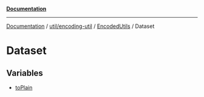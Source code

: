 [**Documentation**](../../../../../../index.md)

***

[Documentation](../../../../../../index.md) / [util/encoding-util](../../../../index.md) / [EncodedUtils](../../index.md) / Dataset

# Dataset

## Variables

- [toPlain](variables/toPlain.md)
